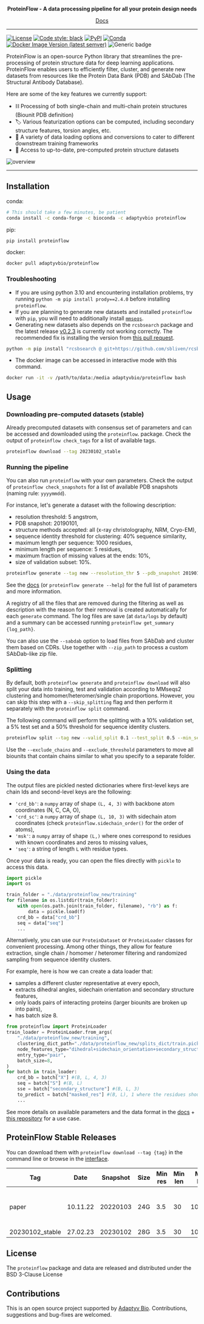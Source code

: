 <p align="center">
    <b> ProteinFlow - A data processing pipeline for all your protein design needs </b> <br />
</p>

<p align="center">
  <a href="https://adaptyvbio.github.io/ProteinFlow/" target="_blank">
      Docs
  </a>
</p>

---

[![License](https://img.shields.io/badge/License-BSD_3--Clause-blue.svg)](https://opensource.org/licenses/BSD-3-Clause)
[![Code style: black](https://img.shields.io/badge/code%20style-black-000000.svg)](https://github.com/psf/black)
[![PyPI](https://img.shields.io/pypi/v/proteinflow)](https://pypi.org/project/proteinflow/)
[![Conda](https://img.shields.io/conda/v/adaptyvbio/proteinflow)](https://anaconda.org/adaptyvbio/proteinflow)
[![Docker Image Version (latest semver)](https://img.shields.io/docker/v/adaptyvbio/proteinflow?label=docker)](https://hub.docker.com/r/adaptyvbio/proteinflow/tags)
![Generic badge](https://img.shields.io/badge/Contributions-Welcome-brightgreen.svg)


ProteinFlow is an open-source Python library that streamlines the pre-processing of protein structure data for deep learning applications. ProteinFlow enables users to efficiently filter, cluster, and generate new datasets from resources like the Protein Data Bank (PDB) and SAbDab (The Structural Antibody Database).

Here are some of the key features we currently support:

- ⛓️ Processing of both single-chain and multi-chain protein structures (Biounit PDB definition)
- 🏷️ Various featurization options can be computed, including secondary structure features, torsion angles, etc.
- 💾 A variety of data loading options and conversions to cater to different downstream training frameworks
- 🧬 Access to up-to-date, pre-computed protein structure datasets

![overview](https://raw.githubusercontent.com/adaptyvbio/ProteinFlow/main/media/pf-1.png)

---

## Installation
conda:
```bash
# This should take a few minutes, be patient
conda install -c conda-forge -c bioconda -c adaptyvbio proteinflow
```

pip:
```bash
pip install proteinflow
```

docker:
```bash
docker pull adaptyvbio/proteinflow
```

### Troubleshooting
- If you are using python 3.10 and encountering installation problems, try running `python -m pip install prody==2.4.0` before installing `proteinflow`.
- If you are planning to generate new datasets and installed `proteinflow` with `pip`, you will need to additionally install [`mmseqs`](https://github.com/soedinglab/MMseqs2).
- Generating new datasets also depends on the `rcsbsearch` package and the latest release [v0.2.3](https://github.com/sbliven/rcsbsearch/releases/tag/v0.2.3) is currently not working correctly. The recommended fix is installing the version from [this pull request](https://github.com/sbliven/rcsbsearch/pull/6).
```bash
python -m pip install "rcsbsearch @ git+https://github.com/sbliven/rcsbsearch@dbdfe3880cc88b0ce57163987db613d579400c8e"
```
- The docker image can be accessed in interactive mode with this command.
```bash
docker run -it -v /path/to/data:/media adaptyvbio/proteinflow bash
```

## Usage
### Downloading pre-computed datasets (stable)
Already precomputed datasets with consensus set of parameters and can be accessed and downloaded using the `proteinflow`. package. Check the output of `proteinflow check_tags` for a list of available tags.
```bash
proteinflow download --tag 20230102_stable 
```

### Running the pipeline
You can also run `proteinflow` with your own parameters. Check the output of `proteinflow check_snapshots` for a list of available PDB snapshots (naming rule: `yyyymmdd`).

For instance, let's generate a dataset with the following description:
- resolution threshold: 5 angstrom,
- PDB snapshot: 20190101,
- structure methods accepted: all (x-ray christolography, NRM, Cryo-EM),
- sequence identity threshold for clustering: 40% sequence similarity,
- maximum length per sequence: 1000 residues,
- minimum length per sequence: 5 residues,
- maximum fraction of missing values at the ends: 10%,
- size of validation subset: 10%.

```bash
proteinflow generate --tag new --resolution_thr 5 --pdb_snapshot 20190101 --not_filter_methods --min_seq_id 0.4 --max_length 1000 --min_length 5 --missing_ends_thr 0.1 --valid_split 0.1
```
See the [docs](https://adaptyvbio.github.io/ProteinFlow/) (or `proteinflow generate --help`) for the full list of parameters and more information.

A registry of all the files that are removed during the filtering as well as description with the reason for their removal is created automatically for each `generate` command. The log files are save (at `data/logs` by default) and a summary can be accessed running `proteinflow get_summary {log_path}`.

You can also use the `--sabdab` option to load files from SAbDab and cluster them based on CDRs. Use together with `--zip_path` to process a custom SAbDab-like zip file.

### Splitting
By default, both `proteinflow generate` and `proteinflow download` will also split your data into training, test and validation according to MMseqs2 clustering and homomer/heteromer/single chain proportions. However, you can skip this step with a `--skip_splitting` flag and then perform it separately with the `proteinflow split` command.

The following command will perform the splitting with a 10% validation set, a 5% test set and a 50% threshold for sequence identity clusters.
```bash
proteinflow split --tag new --valid_split 0.1 --test_split 0.5 --min_seq_id 0.5
```

Use the `--exclude_chains` and `--exclude_threshold` parameters to move all biounits that contain chains similar to what you specify to a separate folder.

### Using the data
The output files are pickled nested dictionaries where first-level keys are chain Ids and second-level keys are the following:
- `'crd_bb'`: a `numpy` array of shape `(L, 4, 3)` with backbone atom coordinates (N, C, CA, O),
- `'crd_sc'`: a `numpy` array of shape `(L, 10, 3)` with sidechain atom coordinates (check `proteinflow.sidechain_order()` for the order of atoms),
- `'msk'`: a `numpy` array of shape `(L,)` where ones correspond to residues with known coordinates and
    zeros to missing values,
- `'seq'`: a string of length `L` with residue types.

Once your data is ready, you can open the files directly with `pickle` to access this data.

```python
import pickle
import os

train_folder = "./data/proteinflow_new/training"
for filename in os.listdir(train_folder):
    with open(os.path.join(train_folder, filename), "rb") as f:
        data = pickle.load(f)
    crd_bb = data["crd_bb"]
    seq = data["seq"]
    ...
```

Alternatively, you can use our `ProteinDataset` or `ProteinLoader` classes 
for convenient processing. Among other things, they allow for feature extraction, single chain / homomer / heteromer filtering and randomized sampling from sequence identity clusters.

For example, here is how we can create a data loader that:
- samples a different cluster representative at every epoch,
- extracts dihedral angles, sidechain orientation and secondary structure features,
- only loads pairs of interacting proteins (larger biounits are broken up into pairs),
- has batch size 8.

```python
from proteinflow import ProteinLoader
train_loader = ProteinLoader.from_args(
    "./data/proteinflow_new/training", 
    clustering_dict_path="./data/proteinflow_new/splits_dict/train.pickle",
    node_features_type="dihedral+sidechain_orientation+secondary_structure",
    entry_type="pair",
    batch_size=8,
)
for batch in train_loader:
    crd_bb = batch["X"] #(B, L, 4, 3)
    seq = batch["S"] #(B, L)
    sse = batch["secondary_structure"] #(B, L, 3)
    to_predict = batch["masked_res"] #(B, L), 1 where the residues should be masked, 0 otherwise
    ...
```
See more details on available parameters and the data format in the [docs](https://adaptyvbio.github.io/ProteinFlow/) + [this repository](https://github.com/adaptyvbio/ProteinFlow-models) for a use case.

## ProteinFlow Stable Releases
You can download them with `proteinflow download --tag {tag}` in the command line or browse in the [interface](https://proteinflow-datasets.s3.eu-west-1.amazonaws.com/index.html).

|Tag    |Date    |Snapshot|Size|Min res|Min len|Max len|MMseqs thr|Split (train/val/test)|Missing thr (ends/middle)|Source|Note|
|-------|--------|--------|----|-------|-------|-------|----------|----------------------|-------------------------|---|----|
|paper|10.11.22|20220103|24G|3.5|30|10'000|0.3|90/5/5|0.3/0.1|PDB|first release, no mmCIF files|
|20230102_stable|27.02.23|20230102|28G|3.5|30|10'000|0.3|90/5/5|0.3/0.1|PDB|v1.1.1|

## License
The `proteinflow` package and data are released and distributed under the BSD 3-Clause License


## Contributions
This is an open source project supported by [Adaptyv Bio](https://www.adaptyvbio.com/). Contributions, suggestions and bug-fixes are welcomed.

